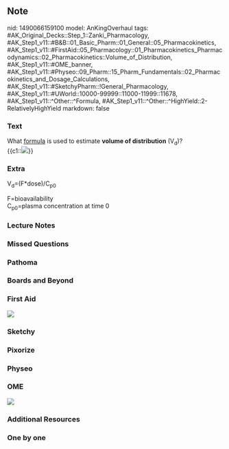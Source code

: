 ## Note
nid: 1490066159100
model: AnKingOverhaul
tags: #AK_Original_Decks::Step_1::Zanki_Pharmacology, #AK_Step1_v11::#B&B::01_Basic_Pharm::01_General::05_Pharmacokinetics, #AK_Step1_v11::#FirstAid::05_Pharmacology::01_Pharmacokinetics_Pharmacodynamics::02_Pharmacokinetics::Volume_of_Distribution, #AK_Step1_v11::#OME_banner, #AK_Step1_v11::#Physeo::09_Pharm::15_Pharm_Fundamentals::02_Pharmacokinetics_and_Dosage_Calculations, #AK_Step1_v11::#SketchyPharm::!General_Pharmacology, #AK_Step1_v11::#UWorld::10000-99999::11000-11999::11678, #AK_Step1_v11::^Other::^Formula, #AK_Step1_v11::^Other::^HighYield::2-RelativelyHighYield
markdown: false

### Text
<div>
  What <u>formula</u> is used to estimate <b>volume of
  distribution</b> (V<sub>d</sub>)?
</div>
<div>
  {{c1::<img src="paste-380130375499846.jpg">}}
</div>

### Extra
V<sub>d</sub>=(F*dose)/C<sub>p0</sub>
<div>
  F=bioavailability
</div>
<div>
  C<sub>p0</sub>=plasma concentration at time 0
</div>

### Lecture Notes


### Missed Questions


### Pathoma


### Boards and Beyond


### First Aid
<img src="tmpfN2401.png">

### Sketchy


### Pixorize


### Physeo


### OME
<div class="ome-widget">
  <a href="https://onlinemeded.org?ref=anki"><img src=
  "_OME_AnkiFlashcards_General_7.png"></a>
</div>

### Additional Resources


### One by one

